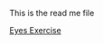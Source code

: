 This is the read me file

<a href="https://janecapants.github.io/eyes-exercise"> Eyes Exercise </a>

